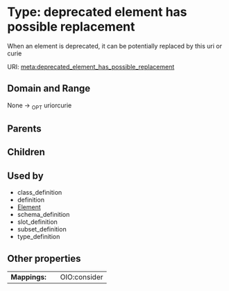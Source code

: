 
# Type: deprecated element has possible replacement


When an element is deprecated, it can be potentially replaced by this uri or curie

URI: [meta:deprecated_element_has_possible_replacement](https://w3id.org/biolink/biolinkml/meta/deprecated_element_has_possible_replacement)


## Domain and Range

None ->  <sub>OPT</sub> uriorcurie

## Parents


## Children


## Used by

 * class_definition
 * definition
 * [Element](Element.md)
 * schema_definition
 * slot_definition
 * subset_definition
 * type_definition

## Other properties

|  |  |  |
| --- | --- | --- |
| **Mappings:** | | OIO:consider |

